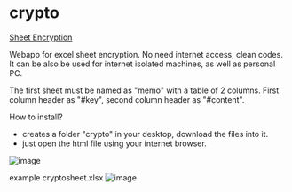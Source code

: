 # crypto


[Sheet Encryption](https://wingsmaker.github.io/crypto/cryptosheet.html)


Webapp for excel sheet encryption.
No need internet access, clean codes.
It can be also be used for internet isolated machines, as well as personal PC.

The first sheet must be named as "memo" with a table of 2 columns.
First column header as "#key", second column header as "#content".

How to install?
- creates a folder "crypto" in your desktop, download the files into it.
- just open the html file using your internet browser.

![image](https://user-images.githubusercontent.com/32192638/122661601-98a6ed00-d1be-11eb-885f-6f2f5309f75f.png)

example cryptosheet.xlsx
![image](https://user-images.githubusercontent.com/32192638/122661623-c724c800-d1be-11eb-8867-9dfd44f32bd7.png)
